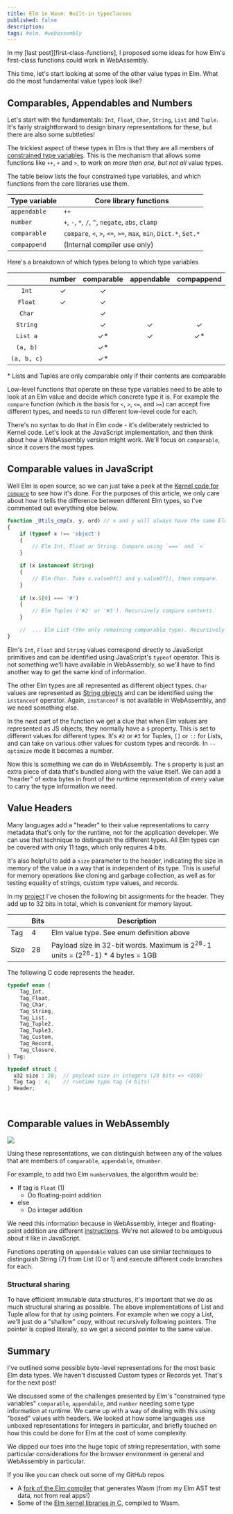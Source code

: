 ```yaml
---
title: Elm in Wasm: Built-in typeclasses
published: false
description: 
tags: #elm, #webassembly
---
```




In my [last post][first-class-functions], I proposed some ideas for how Elm's first-class functions could work in WebAssembly.

This time, let's start looking at some of the other value types in Elm. What do the most fundamental value types look like?



## Comparables, Appendables and Numbers

Let's start with the fundamentals: `Int`, `Float`, `Char`, `String`, `List` and `Tuple`. It's fairly straightforward to design binary representations for these, but there are also some subtleties!

The trickiest aspect of these types in Elm is that they are all members of [constrained type variables][guide-type-vars]. This is the mechanism that allows some functions like `++`, `+` and `>`, to work on *more than one, but not all* value types.

[guide-type-vars]: https://guide.elm-lang.org/types/reading_types.html#constrained-type-variables

The table below lists the four constrained type variables, and which functions from the core libraries use them.

| **Type variable** | **Core library functions**                                   |
| ----------------- | ------------------------------------------------------------ |
| `appendable`      | `++`                                                         |
| `number`          | `+`, `-`, `*`, `/`, `^`, `negate`, `abs`, `clamp`            |
| `comparable`      | `compare`, `<`, `>`, `<=`, `>=`, `max`, `min`, `Dict.*`, `Set.*` |
| `compappend`      | (Internal compiler use only)                                 |

Here's a breakdown of which types belong to which type variables

|             | **number** | **comparable** | **appendable** | **compappend** |
| :---------: | :--------: | :------------: | :------------: | :------------: |
|    `Int`    |     ✓      |       ✓        |                |                |
|   `Float`   |     ✓      |       ✓        |                |                |
|   `Char`    |            |       ✓        |                |                |
|  `String`   |            |       ✓        |       ✓        |       ✓        |
|  `List a`   |            |      ✓\*       |       ✓        |      ✓\*       |
|  `(a, b)`   |            |      ✓\*       |                |                |
| `(a, b, c)` |            |      ✓\*       |                |                |

\* Lists and Tuples are only comparable only if their contents are comparable



Low-level functions that operate on these type variables need to be able to look at an Elm value and decide which concrete type it is. For example the `compare` function (which is the basis for  `<`, `>`, `<=`, and `>=`) can accept five different types, and needs to run different low-level code for each.

There's no syntax to do that in Elm code - it's deliberately restricted to Kernel code. Let's look at the JavaScript implementation, and then think about how a WebAssembly version might work. We'll focus on `comparable`, since it covers the most types.



## Comparable values in JavaScript 

Well Elm is open source, so we can just take a peek at the [Kernel code for `compare`][GitHub] to see how it's done. For the purposes of this article, we only care about how it tells the difference between different Elm types, so I've commented out everything else below.

[GitHub]: https://github.com/elm/core/blob/master/src/Elm/Kernel/Utils.js#L87-L120

```js
function _Utils_cmp(x, y, ord) // x and y will always have the same Elm type in a compiled program
{
	if (typeof x !== 'object')
	{
        // Elm Int, Float or String. Compare using `===` and `<`
	}

	if (x instanceof String)
	{
		// Elm Char. Take x.valueOf() and y.valueOf(), then compare.
	}
	
	if (x.$[0] === '#')
	{
		// Elm Tuples ('#2' or '#3'). Recursively compare contents.
	}

    //  ... Elm List (the only remaining comparable type). Recursively compare elements.
}
```

Elm's `Int`, `Float` and `String` values correspond directly to JavaScript primitives and can be identified using JavaScript's `typeof` operator. This is not something we'll have available in WebAssembly, so we'll have to find another way to get the same kind of information.

The other Elm types are all represented as different object types. `Char` values are represented as [String objects][string-objects] and can be identified using the `instanceof` operator. Again, `instanceof` is not available in WebAssembly, and we need something else.

In the next part of the function we get a clue that when Elm values are represented as JS objects, they normally have a `$` property. This is set to different values for different types. It's `#2` or `#3` for Tuples, `[]` or `::` for Lists, and can take on various other values for custom types and records. In `--optimize` mode it becomes a number.

Now this is something we _can_ do in WebAssembly. The `$` property is just an extra piece of data that's bundled along with the value itself. We can add a "header" of extra bytes in front of the runtime representation of every value to carry the type information we need.

[string-objects]: https://developer.mozilla.org/en-US/docs/Web/JavaScript/Reference/Global_Objects/String#Distinction_between_string_primitives_and_String_objects



## Value Headers

Many languages add a "header" to their value representations to carry metadata that's only for the runtime, not for the application developer. We can use that technique to distinguish the different types. All Elm types can be covered with only 11 tags, which only requires 4 bits.

It's also helpful to add a `size` parameter to the header, indicating the size in memory of the value in a way that is independent of its type. This is useful for memory operations like cloning and garbage collection, as well as for testing equality of strings, custom type values, and records.

In my [project][src-types-h] I've chosen the following bit assignments for the header. They add up to 32 bits in total, which is convenient for memory layout.

|      | Bits | Description                                                  |
| ---- | ---- | ------------------------------------------------------------ |
| Tag  | 4    | Elm value type. See enum definition above                    |
| Size | 28   | Payload size in 32-bit words. Maximum is 2<sup>28</sup>-1 units = (2<sup>28</sup>-1) * 4 bytes = 1GB |

[post-mvp-wasm]: https://hacks.mozilla.org/2018/10/webassemblys-post-mvp-future/
[src-types-h]: https://github.com/brian-carroll/elm_c_wasm/blob/master/src/kernel/types.h

The following C code represents the header.

```c
typedef enum {
    Tag_Int,
    Tag_Float,
    Tag_Char,
    Tag_String,
    Tag_List,
    Tag_Tuple2,
    Tag_Tuple3,
    Tag_Custom,
    Tag_Record,
    Tag_Closure,
} Tag;

typedef struct {
  u32 size : 28;  // payload size in integers (28 bits => <1GB)
  Tag tag : 4;    // runtime type tag (4 bits)
} Header;
```


&nbsp;


## Comparable values in WebAssembly

![](C:\Users\brian\Code\wasm\blog\drafts\value-representations.png)

Using these representations, we can distinguish between any of the values that are members of `comparable`,  `appendable`, or`number`.

For example, to add two Elm `number`values, the algorithm would be:

- If tag is `Float` (1)
  - Do floating-point addition
- else
  - Do integer addition

We need this information because in WebAssembly, integer and floating-point addition are different [instructions](https://webassembly.github.io/spec/core/syntax/instructions.html#numeric-instructions). We're not allowed to be ambiguous about it like in JavaScript.

Functions operating on `appendable` values can use similar techniques to distinguish String (7) from List (0 or 1) and execute different code branches for each.



### Structural sharing

To have efficient immutable data structures, it's important that we do as much structural sharing as possible. The above implementations of List and Tuple allow for that by using pointers. For example when we copy a List, we'll just do a "shallow" copy, without recursively following pointers. The pointer is copied literally, so we get a second pointer to the same value.





## Summary

I've outlined some possible byte-level representations for the most basic Elm data types. We haven't discussed Custom types or Records yet. That's for the next post!

We discussed some of the challenges presented by Elm's "constrained type variables" `comparable`,  `appendable`, and `number` needing some type information at runtime. We came up with a way of dealing with this using "boxed" values with headers. We looked at how some languages use unboxed representations for integers in particular, and briefly touched on how this could be done for Elm at the cost of some complexity.

We dipped our toes into the huge topic of string representation, with some particular considerations for the browser environment in general and WebAssembly in particular.



If you like you can check out some of my GitHub repos

- A [fork of the Elm compiler](https://github.com/brian-carroll/elm-compiler) that generates Wasm (from my Elm AST test data, not from real apps!)
- Some of the [Elm kernel libraries in C](https://github.com/brian-carroll/elm_c_wasm), compiled to Wasm.